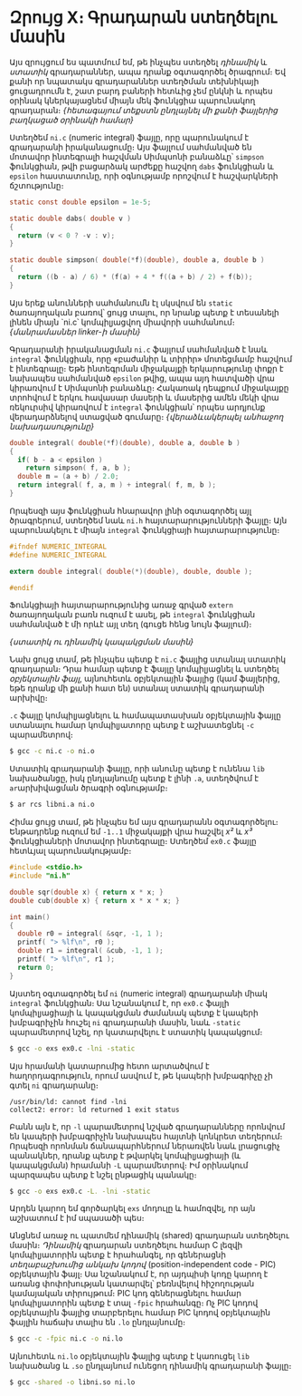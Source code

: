 # Զրույց X։ Գրադարան ստեղծելու մասին

Այս զրույցում ես պատմում եմ, թե ինչպես ստեղծել _դինամիկ_ և _ստատիկ_ գրադարաններ, ապա դրանք օգտագործել ծրագրում։ Եվ քանի որ նպատակս գրադարաններ ստեղծման տեխնիկայի ցուցադրումն է, շատ բարդ բաների հետևից չեմ ընկնի և որպես օրինակ կներկայացնեմ միայն մեկ ֆունկցիա պարունակող գրադարան։ _{հետագայում տեքստն ընդլայնել մի քանի ֆայլերից բաղկացած օրինակի համար}_

Ստեղծեմ `ni.c` (numeric integral) ֆայլը, որը պարունակում է գրադարանի իրականացումը։ Այս ֆայլում սահմանված են մոտավոր ինտեգրալի հաշվման Սիմպսոնի բանաձևը՝ `simpson` ֆունկցիան, թվի բացարձակ արժեքը հաշվող `dabs` ֆունկցիան և `epsilon` հաստատունը, որի օգնությամբ որոշվում է հաշվարկների ճշտությունը։

```c
static const double epsilon = 1e-5;

static double dabs( double v )
{
  return (v < 0 ? -v : v);
}

static double simpson( double(*f)(double), double a, double b )
{
  return ((b - a) / 6) * (f(a) + 4 * f((a + b) / 2) + f(b));
}
```

Այս երեք անունների սահմանումն էլ սկսվում են `static` ծառայողական բառով՝ ցույց տալու, որ նրանք պետք է տեսանելի լինեն միայն `ni.c՝ կոմպիլյացվող միավորի սահմանում։ _{մանրամասներ linker-ի մասին}_

Գրադարանի իրականացման `ni.c` ֆայլում սահմանված է նաև `integral` ֆունկցիան, որը «բաժանիր և տիրիր» մոտեցմամբ հաշվում է ինտեգրալը։ Եթե ինտեգրման միջակայքի երկարությունը փոքր է նախապես սահմանված `epsilon` թվից, ապա այդ հատվածի վրա կիրառվում է Սիմպսոնի բանաձևը։ Հակառակ դեպքում միջակայքը տրոհվում է երկու հավասար մասերի և մասերից ամեն մեկի վրա ռեկուրսիվ կիրառվում է `integral` ֆունկցիան՝ որպես արդյունք վերադարձնելով ստացված գումարը։ _{վերաձևակերպել անհաջող նախադասությունը}_
 
```c
double integral( double(*f)(double), double a, double b )
{
  if( b - a < epsilon )
    return simpson( f, a, b );
  double m = (a + b) / 2.0;
  return integral( f, a, m ) + integral( f, m, b );
}
```

Որպեսզի այս ֆունկցիան հնարավոր լինի օգտագործել այլ ծրագրերում, ստեղծեմ նաև `ni.h` հայտարարությունների ֆայլը։ Այն պարունակելու է միայն `integral` ֆունկցիայի հայտարարությունը։

```c
#ifndef NUMERIC_INTEGRAL
#define NUMERIC_INTEGRAL

extern double integral( double(*)(double), double, double );

#endif
```

Ֆունկցիայի հայտարարությունից առաջ գրված `extern` ծառայողական բառն ուզում է ասել, թե `integral` ֆունկցիան սահմանված է մի որևէ այլ տեղ (գուցե հենց նույն ֆայլում)։ 

_{ստատիկ ու դինամիկ կապակցման մասին}_

Նախ ցույց տամ, թե ինչպես պետք է `ni.c` ֆայլից ստանալ ստատիկ գրադարան։ Դրա համար պետք է ֆայլը կոմպիլյացնել և ստեղծել _օբյեկտային ֆայլ_, այնուհետև օբյեկտային ֆայլից (կամ ֆայլերից, եթե դրանք մի քանի հատ են) ստանալ ստատիկ գրադարանի արխիվը։

`.c` ֆայլը կոմպիլյացնելու և համապատասխան օբյեկտային ֆայլը ստանալու համար կոմպիլյատորը պետք է աշխատեցնել `-c` պարամետրով։

```bash
$ gcc -c ni.c -o ni.o
```

Ստատիկ գրադարանի ֆայլը, որի անունը պետք է ունենա `lib` նախածանցը, իսկ ընդլայնումը պետք է լինի `.a`, ստեղծվում է `ar`արխիվացման ծրագրի օգնությամբ։

```bash
$ ar rcs libni.a ni.o
```

Հիմա ցույց տամ, թե ինչպես եմ այս գրադարանն օգտագործելու։ Ենթադրենք ուզում եմ `-1..1` միջակայքի վրա հաշվել _x²_ և _x³_ ֆունկցիաների մոտավոր ինտեգրալը։ Ստեղծեմ `ex0.c` ֆայլը հետևյալ պարունակությամբ։

```c
#include <stdio.h>
#include "ni.h"

double sqr(double x) { return x * x; }
double cub(double x) { return x * x * x; }

int main()
{
  double r0 = integral( &sqr, -1, 1 );
  printf( "> %lf\n", r0 );
  double r1 = integral( &cub, -1, 1 );
  printf( "> %lf\n", r1 );
  return 0;
}
```

Այստեղ օգտագործել եմ `ni` (numeric integral) գրադարանի միակ `integral` ֆունկցիան։ Սա նշանակում է, որ `ex0.c` ֆայլի կոմպիլյացիայի և կապակցման ժամանակ պետք է կապերի խմբագրիչին հուշել `ni` գրադարանի մասին, նաև `-static` պարամետրով նշել, որ կատարվելու է ստատիկ կապակցում։

```bash
$ gcc -o exs ex0.c -lni -static
```

Այս հրամանի կատարումից հետո արտածվում է հաղորդագրություն, որում ասվում է, թե կապերի խմբագրիչը չի գտել `ni` գրադարանը։

```
/usr/bin/ld: cannot find -lni
collect2: error: ld returned 1 exit status
```

Բանն այն է, որ `-l` պարամետրով նշված գրադարանները որոնվում են կապերի խմբագրիչին նախապես հայտնի կոնկրետ տեղերում։ Որպեսզի որոնման ճանապարհներում ներառվեն նաև լրացուցիչ պանակներ, դրանք պետք է թվարկել կոմպիլյացիայի (և կապակցման) հրամանի `-L` պարամետրով։ Իմ օրինակում պարզապես պետք է նշել ընթացիկ պանակը։

```bash
$ gcc -o exs ex0.c -Լ․ -lni -static
```

Արդեն կարող եմ գործարկել `exs` մոդուլը և համոզվել, որ այն աշխատում է իմ սպասածի պես։

Անցնեմ առաջ ու պատմեմ դինամիկ (shared) գրադարան ստեղծելու մասին։ *Դինամիկ* գրադարան ստեղծելու համար C լեզվի կոմպիլյատորին պետք է հրահանգել, որ գեներացնի *տեղաբաշխումից անկախ կոդով* (position-independent code - PIC) օբյեկտային ֆայլ։ Սա նշանակում է, որ այդպիսի կոդը կարող է առանց փոփոխության կատարվել՝ բեռնվելով հիշողության կամայական տիրույթում։ PIC կոդ գեներացնելու համար կոմպիլյատորին պետք է տալ `-fpic` հրահանգը։ Ոչ PIC կոդով օբյեկտային ֆայլից տարբերելու համար PIC կոդով օբյեկտային ֆայլին հաճախ տալիս են `.lo` ընդլայնումը։

```bash
$ gcc -c -fpic ni.c -o ni.lo
```

Այնուհետև `ni.lo` օբյեկտային ֆայլից պետք է կառուցել `lib` նախածանց և `.so` ընդլայնում ունեցող դինամիկ գրադարանի ֆայլը։ 

```bash
$ gcc -shared -o libni.so ni.lo
```




